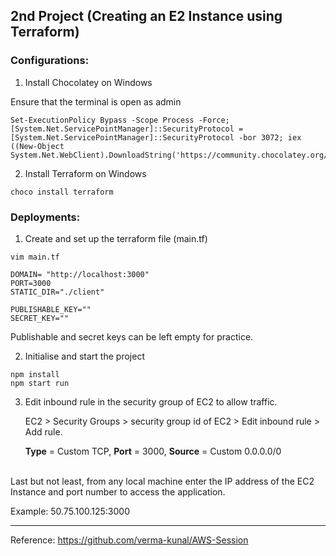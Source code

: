 ## 2nd Project (Creating an E2 Instance using Terraform)
### Configurations:
1. Install Chocolatey on Windows
   
Ensure that the terminal is open as admin
```
Set-ExecutionPolicy Bypass -Scope Process -Force; [System.Net.ServicePointManager]::SecurityProtocol = [System.Net.ServicePointManager]::SecurityProtocol -bor 3072; iex ((New-Object System.Net.WebClient).DownloadString('https://community.chocolatey.org/install.ps1'))
```
2. Install Terraform on Windows
```
choco install terraform
```

### Deployments:
1. Create and set up the terraform file (main.tf)
```
vim main.tf
```
```
DOMAIN= "http://localhost:3000"
PORT=3000
STATIC_DIR="./client"

PUBLISHABLE_KEY=""
SECRET_KEY=""
```
Publishable and secret keys can be left empty for practice.

2. Initialise and start the project
```
npm install
npm start run
```
3. Edit inbound rule in the security group of EC2 to allow traffic.
   
   EC2 > Security Groups > security group id of EC2 > Edit inbound rule > Add rule.

   **Type** = Custom TCP, **Port** = 3000, **Source** = Custom 0.0.0.0/0
<br>
Last but not least, from any local machine enter the IP address of the EC2 Instance and port number to access the application.

Example: 50.75.100.125:3000

---
Reference:
https://github.com/verma-kunal/AWS-Session
